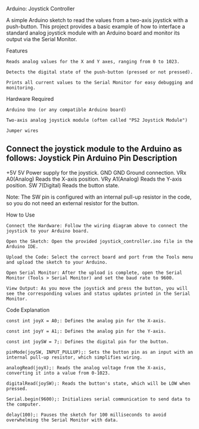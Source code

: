 Arduino: Joystick Controller

A simple Arduino sketch to read the values from a two-axis joystick with a push-button. This project provides a basic example of how to interface a standard analog joystick module with an Arduino board and monitor its output via the Serial Monitor.

Features

    Reads analog values for the X and Y axes, ranging from 0 to 1023.

    Detects the digital state of the push-button (pressed or not pressed).

    Prints all current values to the Serial Monitor for easy debugging and monitoring.

Hardware Required

    Arduino Uno (or any compatible Arduino board)

    Two-axis analog joystick module (often called "PS2 Joystick Module")

    Jumper wires


Connect the joystick module to the Arduino as follows:
Joystick Pin     Arduino Pin      Description
----------------------------------------------
+5V            5V             Power supply for the joystick.
GND            GND            Ground connection.
VRx            A0(Analog)     Reads the X-axis position.
VRy            A1(Analog)     Reads the Y-axis position.
SW             7(Digital)     Reads the button state.

	


Note: The SW pin is configured with an internal pull-up resistor in the code, so you do not need an external resistor for the button.

How to Use

    Connect the Hardware: Follow the wiring diagram above to connect the joystick to your Arduino board.

    Open the Sketch: Open the provided joystick_controller.ino file in the Arduino IDE.

    Upload the Code: Select the correct board and port from the Tools menu and upload the sketch to your Arduino.

    Open Serial Monitor: After the upload is complete, open the Serial Monitor (Tools > Serial Monitor) and set the baud rate to 9600.

    View Output: As you move the joystick and press the button, you will see the corresponding values and status updates printed in the Serial Monitor.

Code Explanation

    const int joyX = A0;: Defines the analog pin for the X-axis.

    const int joyY = A1;: Defines the analog pin for the Y-axis.

    const int joySW = 7;: Defines the digital pin for the button.

    pinMode(joySW, INPUT_PULLUP);: Sets the button pin as an input with an internal pull-up resistor, which simplifies wiring.

    analogRead(joyX);: Reads the analog voltage from the X-axis, converting it into a value from 0-1023.

    digitalRead(joySW);: Reads the button's state, which will be LOW when pressed.

    Serial.begin(9600);: Initializes serial communication to send data to the computer.

    delay(100);: Pauses the sketch for 100 milliseconds to avoid overwhelming the Serial Monitor with data.
